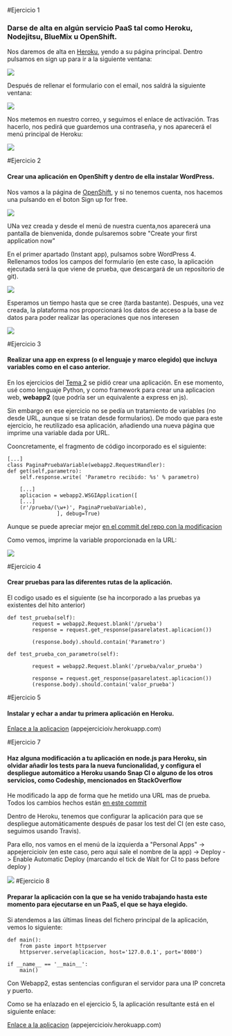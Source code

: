 #Ejercicio 1
### Darse de alta en algún servicio PaaS tal como Heroku, Nodejitsu, BlueMix u OpenShift.

Nos daremos de alta en [Heroku](https://www.heroku.com), yendo a su página principal. Dentro pulsamos en sign up para ir a la siguiente ventana:

![](https://www.dropbox.com/s/uq7am742hv0d94v/REGISTRO_HEROKU_1.png?dl=1)

Después de rellenar el formulario con el email, nos saldrá la siguiente ventana:

![](https://www.dropbox.com/s/f8c8l3aogpegknh/REGISTRO_HEROKU_2.png?dl=1)

Nos metemos en nuestro correo, y seguimos el enlace de activación. Tras hacerlo, nos pedirá que guardemos una contraseña, y nos aparecerá el menú principal de Heroku:

![](https://www.dropbox.com/s/m4j3jvq0p1skwa7/REGISTRO_HEROKU_3.png?dl=1)

#Ejercicio 2

#### Crear una aplicación en OpenShift y dentro de ella instalar WordPress.

Nos vamos a la página de [OpenShift](https://www.openshift.com/), y si no tenemos cuenta, nos hacemos una pulsando en el boton Sign up for free.

![](https://www.dropbox.com/s/1qek3jwotfwf7vr/Ej3_1.png?dl=1)

UNa vez creada y desde el menú de nuestra cuenta,nos aparecerá una pantalla de bienvenida, donde pulsaremos sobre "Create your first application now"

En el primer apartado (Instant app), pulsamos sobre WordPress 4. Rellenamos todos los campos del formulario (en este caso, la aplicación ejecutada será la que viene de prueba, que descargará de un repositorio de git).

![](https://www.dropbox.com/s/tftsz2zxxczsqy0/ejercicio2.png?dl=1	)

Esperamos un tiempo hasta que se cree (tarda bastante). Después, una vez creada, la plataforma nos proporcionará los datos de acceso a la base de datos para poder realizar las operaciones que nos interesen

![](https://www.dropbox.com/s/qx8j6lex3nx5vh2/ejercicio2-1.png?dl=1)


#Ejercicio 3
#### Realizar una app en express (o el lenguaje y marco elegido) que incluya variables como en el caso anterior.
En los ejercicios del [Tema 2](https://github.com/JJ/IV-2015-16/blob/master/ejercicios/JoseAntonioGonzalez/Tema2.md) se pidió crear una aplicación. En ese momento, usé como lenguaje Python, y como framework para crear una aplicacion web, **webapp2** (que podría ser un equivalente a express en js). 

Sin embargo en ese ejercicio no se pedía un tratamiento de variables (no desde URL, aunque si se tratan desde formularios). De modo que para este ejercicio, he reutilizado esa aplicación, añadiendo una nueva página que imprime una variable dada por URL.

Cooncretamente, el fragmento de código incorporado es el siguiente:

	[...]
    class PaginaPruebaVariable(webapp2.RequestHandler):
    def get(self,parametro):
        self.response.write( 'Parametro recibido: %s' % parametro)
        
        [...]
        aplicacion = webapp2.WSGIApplication([
        [...]
        (r'/prueba/(\w+)', PaginaPruebaVariable),
					], debug=True)
        
        
Aunque se puede apreciar mejor [en el commit del repo con la modificacion](https://github.com/JA-Gonz/appEjercicioIV/commit/d1f0b16f1d345d7ebb1421e976358996939d59c9)

Como vemos, imprime la variable proporcionada en la URL:

![](https://www.dropbox.com/s/7pjxqn9c6xps70e/ejercicio3.png?dl=1)
    
#Ejercicio 4

#### Crear pruebas para las diferentes rutas de la aplicación. 

El codigo usado es el siguiente (se ha incorporado a las pruebas ya existentes del hito anterior)

	def test_prueba(self):
            request = webapp2.Request.blank('/prueba')
            response = request.get_response(pasarelatest.aplicacion())

            (response.body).should.contain('Parametro')

	def test_prueba_con_parametro(self):

            request = webapp2.Request.blank('/prueba/valor_prueba')

            response = request.get_response(pasarelatest.aplicacion())
            (response.body).should.contain('valor_prueba')

#Ejercicio 5
#### Instalar y echar a andar tu primera aplicación en Heroku.
[Enlace a la aplicacion](appejercicioiv.herokuapp.com) (appejercicioiv.herokuapp.com)
            
#Ejercicio 7
#### Haz alguna modificación a tu aplicación en node.js para Heroku, sin olvidar añadir los tests para la nueva funcionalidad, y configura el despliegue automático a Heroku usando Snap CI o alguno de los otros servicios, como Codeship, mencionados en StackOverflow
He modificado la app de forma que he metido una URL mas de prueba. Todos los cambios hechos están [en este commit](https://github.com/JA-Gonz/appEjercicioIV/commit/6c08ca76aacbae42e3bce076713f85cd73bd1fa8)

Dentro de Heroku, tenemos que configurar la aplicación para que se despliegue automáticamente después de pasar los test del CI (en este caso, seguimos usando Travis).

Para ello, nos vamos en el menú de la izquierda a "Personal Apps" -> appejercicioiv (en este caso, pero aqui sale el nombre de la app) -> Deploy -> Enable Automatic Deploy (marcando el tick de Wait for CI to pass before deploy )

![](https://www.dropbox.com/s/41do46brnj0aq93/practica_heroku.png?dl=1)
#Ejercicio 8
#### Preparar la aplicación con la que se ha venido trabajando hasta este momento para ejecutarse en un PaaS, el que se haya elegido. 
Si atendemos a las últimas lineas del fichero principal de la aplicación, vemos lo siguiente:

	def main():
    	from paste import httpserver
   		httpserver.serve(aplicacion, host='127.0.0.1', port='8080')

	if __name__ == '__main__':
    	main()
    
Con Webapp2, estas sentencias configuran el servidor para una IP concreta y puerto.

Como se ha enlazado en el ejercicio 5, la aplicación resultante está en el siguiente enlace:

[Enlace a la aplicacion](appejercicioiv.herokuapp.com) (appejercicioiv.herokuapp.com)